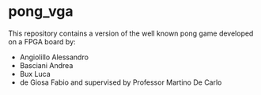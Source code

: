 # pong_vga
This repository contains a version of the well known pong game developed on a FPGA board by:
- Angiolillo Alessandro
- Basciani Andrea
- Bux Luca
- de Giosa Fabio
and supervised by Professor Martino De Carlo
